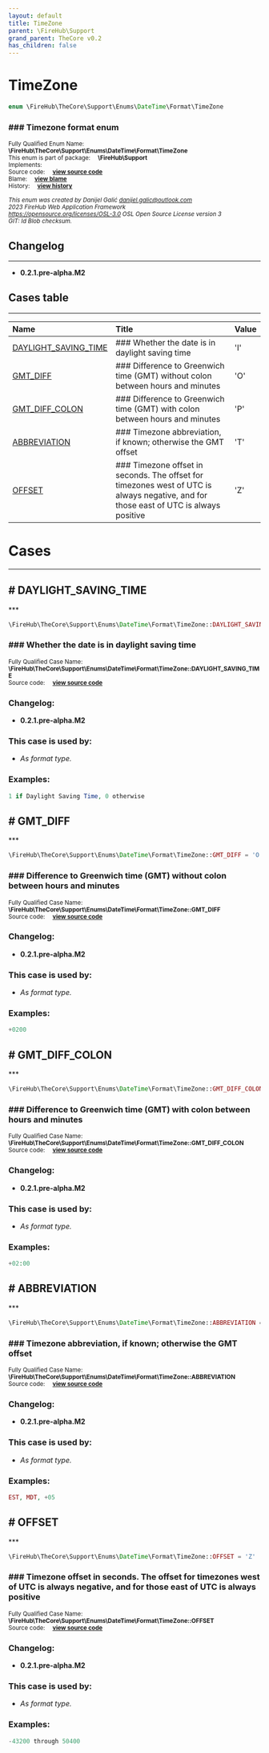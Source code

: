 ```yaml
---
layout: default
title: TimeZone
parent: \FireHub\Support
grand_parent: TheCore v0.2
has_children: false
---
```


<link rel="stylesheet" type="text/css" href="/css/style.css" />

# TimeZone

```php
enum \FireHub\TheCore\Support\Enums\DateTime\Format\TimeZone
```

### ### Timezone format enum

<sub>Fully Qualified Enum Name:  **\FireHub\TheCore\Support\Enums\DateTime\Format\TimeZone**</sub><br>
<sub>This enum is part of package:  **\FireHub\Support**</sub><br>
<sub>Implements:  **[](/thecore/v0.2)**</sub><br>
<sub>Source code:  **[view source code](https://github.com/The-FireHub-Project/TheCore/blob/v1.0/src/support/enums/datetime/format/firehub.TimeZone.php#L23)**</sub><br>
<sub>Blame:  **[view blame](https://github.com/The-FireHub-Project/TheCore/blame/v1.0/src/support/enums/datetime/format/firehub.TimeZone.php)**</sub><br>
<sub>History:  **[view history](https://github.com/The-FireHub-Project/TheCore/commits/v1.0/src/support/enums/datetime/format/firehub.TimeZone.php)**</sub><br>

<sub>_This enum was created by Danijel Galić <danijel.galic@outlook.com>_</sub><br>
<sub>_2023 FireHub Web Application Framework_</sub><br>
<sub>_<https://opensource.org/licenses/OSL-3.0> OSL Open Source License version 3_</sub><br>
<sub>_GIT: $Id$ Blob checksum._</sub><br>

## Changelog
***

* **0.2.1.pre-alpha.M2** 


## Cases table
***

| Name  | Title | Value |
| :---  | :---  | :---  |
|<a href="#daylight_saving_time">DAYLIGHT_SAVING_TIME</a>|### Whether the date is in daylight saving time|&#039;I&#039;|
|<a href="#gmt_diff">GMT_DIFF</a>|### Difference to Greenwich time (GMT) without colon between hours and minutes|&#039;O&#039;|
|<a href="#gmt_diff_colon">GMT_DIFF_COLON</a>|### Difference to Greenwich time (GMT) with colon between hours and minutes|&#039;P&#039;|
|<a href="#abbreviation">ABBREVIATION</a>|### Timezone abbreviation, if known; otherwise the GMT offset|&#039;T&#039;|
|<a href="#offset">OFFSET</a>|### Timezone offset in seconds. The offset for timezones west of UTC is always negative, and for those east of UTC is always positive|&#039;Z&#039;|


# Cases
***


<h2><a name="daylight_saving_time"># DAYLIGHT_SAVING_TIME</a></h2>
***

```php
\FireHub\TheCore\Support\Enums\DateTime\Format\TimeZone::DAYLIGHT_SAVING_TIME = 'I'
```

### ### Whether the date is in daylight saving time

<sub>Fully Qualified Case Name:  **\FireHub\TheCore\Support\Enums\DateTime\Format\TimeZone::DAYLIGHT_SAVING_TIME**</sub><br>
<sub>Source code:  **[view source code](https://github.com/The-FireHub-Project/TheCore/blob/v1.0/src/support/enums/datetime/format/firehub.TimeZone.php#L34)**</sub><br>

### Changelog:

* **0.2.1.pre-alpha.M2** 

### This case is used by:

* *As format type.*


### Examples:

```php
1 if Daylight Saving Time, 0 otherwise
```



<h2><a name="gmt_diff"># GMT_DIFF</a></h2>
***

```php
\FireHub\TheCore\Support\Enums\DateTime\Format\TimeZone::GMT_DIFF = 'O'
```

### ### Difference to Greenwich time (GMT) without colon between hours and minutes

<sub>Fully Qualified Case Name:  **\FireHub\TheCore\Support\Enums\DateTime\Format\TimeZone::GMT_DIFF**</sub><br>
<sub>Source code:  **[view source code](https://github.com/The-FireHub-Project/TheCore/blob/v1.0/src/support/enums/datetime/format/firehub.TimeZone.php#L45)**</sub><br>

### Changelog:

* **0.2.1.pre-alpha.M2** 

### This case is used by:

* *As format type.*


### Examples:

```php
+0200
```



<h2><a name="gmt_diff_colon"># GMT_DIFF_COLON</a></h2>
***

```php
\FireHub\TheCore\Support\Enums\DateTime\Format\TimeZone::GMT_DIFF_COLON = 'P'
```

### ### Difference to Greenwich time (GMT) with colon between hours and minutes

<sub>Fully Qualified Case Name:  **\FireHub\TheCore\Support\Enums\DateTime\Format\TimeZone::GMT_DIFF_COLON**</sub><br>
<sub>Source code:  **[view source code](https://github.com/The-FireHub-Project/TheCore/blob/v1.0/src/support/enums/datetime/format/firehub.TimeZone.php#L56)**</sub><br>

### Changelog:

* **0.2.1.pre-alpha.M2** 

### This case is used by:

* *As format type.*


### Examples:

```php
+02:00
```



<h2><a name="abbreviation"># ABBREVIATION</a></h2>
***

```php
\FireHub\TheCore\Support\Enums\DateTime\Format\TimeZone::ABBREVIATION = 'T'
```

### ### Timezone abbreviation, if known; otherwise the GMT offset

<sub>Fully Qualified Case Name:  **\FireHub\TheCore\Support\Enums\DateTime\Format\TimeZone::ABBREVIATION**</sub><br>
<sub>Source code:  **[view source code](https://github.com/The-FireHub-Project/TheCore/blob/v1.0/src/support/enums/datetime/format/firehub.TimeZone.php#L67)**</sub><br>

### Changelog:

* **0.2.1.pre-alpha.M2** 

### This case is used by:

* *As format type.*


### Examples:

```php
EST, MDT, +05
```



<h2><a name="offset"># OFFSET</a></h2>
***

```php
\FireHub\TheCore\Support\Enums\DateTime\Format\TimeZone::OFFSET = 'Z'
```

### ### Timezone offset in seconds. The offset for timezones west of UTC is always negative, and for those east of UTC is always positive

<sub>Fully Qualified Case Name:  **\FireHub\TheCore\Support\Enums\DateTime\Format\TimeZone::OFFSET**</sub><br>
<sub>Source code:  **[view source code](https://github.com/The-FireHub-Project/TheCore/blob/v1.0/src/support/enums/datetime/format/firehub.TimeZone.php#L78)**</sub><br>

### Changelog:

* **0.2.1.pre-alpha.M2** 

### This case is used by:

* *As format type.*


### Examples:

```php
-43200 through 50400
```



